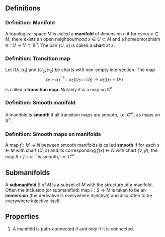 ## Definitions
### Definition: Manifold
A topological space $M$ is called a **manifold** of dimension $n$ if for every $x \in M$, there exists an open neighbourhood $x\in U \subset M$ and a homeomorphism $\alpha: U \to V \subset \mathbb{R}^n$. The pair $(U,\alpha)$ is called a **chart** at $x$.

### Definition: Transition map
Let $(U_{1}, \alpha_{1})$ and $(U_{2},\alpha_{2})$ be charts with non-empty intersection. The map $$
\alpha_{1} \circ \alpha_{2}^{-1}: \alpha_{2} (U_{2} \cap U_{1}) \to \alpha_{1} (U_{2} \cap U_{1})
$$is called a **transition map**. Notably it is a map on $\mathbb{R}^n$.

### Definition: Smooth manifold
A manifold is **smooth** if all transition maps are smooth, i.e. $C^\infty$, as maps on $\mathbb{R}^n$.
### Definition: Smooth maps on manifolds
A map $f: M \to N$ between smooth manifolds is called **smooth** if for each $x\in M$ with chart $(U,\alpha)$ and its corresponding $f(x)\in N$ with chart $(V,\beta)$, the map $\beta \circ f \circ \alpha ^{-1}$ is smooth, i.e. $C^\infty$.

## Submanifolds
A **submanifold** $S$ of $M$ is a subset of $M$ with the structure of a manifold. Often the inclusion (or submanifold) map $i: S \to M$ is taken to be an **immersion** (the derivative is everywhere injective) and also often to be everywhere injective itself.



## Properties
1. A manifold is path-connected if and only if it is connected.